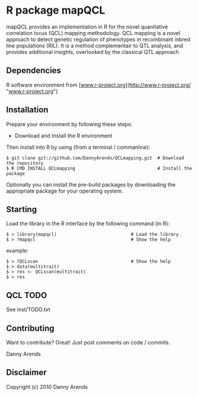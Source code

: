 R package mapQCL
================
mapQCL provides an implementation in R for the novel quanitative correlation locus (QCL) 
mapping methodology. QCL mapping is a novel approach to detect genetic regulation of 
phenotypes in recombinant inbred line populations (RIL). It is a method complementair 
to QTL analysis, and provides additional insights, overlooked by the classical QTL approach  

Dependencies
------------
R software environment from [www.r-project.org](http://www.r-project.org/ "www.r-project.org")

Installation
------------
Prepare your environment by following these steps:

- Download and Install the R environment

Then install into R by using (from a terminal / commanline):

    $ git clone git://github.com/DannyArends/QCLmapping.git  # Download the repository
    $ R CMD INSTALL QCLmapping                               # Install the package

Optionally you can install the pre-build packages by downloading the appropriate 
package for your operating system. 

Starting
--------
Load the library in the R interface by the following command (in R):
    
    $ > library(mapqcl)                            # Load the library
    $ > ?mapqcl                                    # Show the help

example:
    
    $ > ?QCLscan                                   # Show the help
    $ > data(multitrait)
    $ > res <- QCLscan(multitrait)
    $ > res

QCL TODO
--------------------
See inst/TODO.txt

Contributing
------------

Want to contribute? Great!
Just post comments on code / commits.

Danny Arends

Disclaimer
----------
Copyright (c) 2010 Danny Arends

